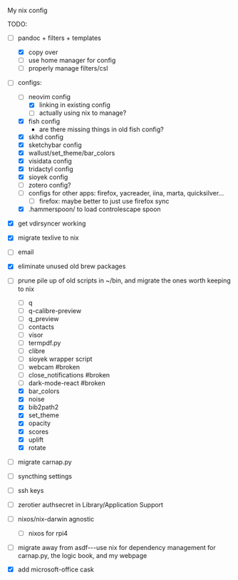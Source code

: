 My nix config

TODO:

- [ ] pandoc + filters + templates
    - [x] copy over
    - [ ] use home manager for config
    - [ ] properly manage filters/csl
- [ ] configs:
    - [ ] neovim config
         - [x] linking in existing config
         - [ ] actually using nix to manage?
    - [x] fish config
         -   are there missing things in old fish config?
    - [x] skhd config
    - [x] sketchybar config 
    - [x] wallust/set_theme/bar_colors
    - [x] visidata config
    - [x] tridactyl config
    - [x] sioyek config 
    - [ ] zotero config? 
    - [ ] configs for other apps: firefox, yacreader, iina, marta, quicksilver...
        - [ ] firefox: maybe better to just use firefox sync
    - [x] .hammerspoon/ to load controlescape spoon
- [x] get vdirsyncer working
- [x] migrate texlive to nix
- [ ] email
- [x] eliminate unused old brew packages
- [ ] prune pile up of old scripts in ~/bin, and migrate the ones worth keeping to nix
     - [ ] q
     - [ ] q-calibre-preview
     - [ ] q_preview
     - [ ] contacts
     - [ ] visor
     - [ ] termpdf.py
     - [ ] clibre
     - [ ] sioyek wrapper script
     - [ ] webcam #broken
     - [ ] close_notifications #broken
     - [ ] dark-mode-react #broken
     - [x] bar_colors
     - [x] noise
     - [x] bib2path2
     - [x] set_theme
     - [x] opacity
     - [x] scores
     - [x] uplift
     - [x] rotate
- [ ] migrate carnap.py
- [ ] syncthing settings
- [ ] ssh keys
- [ ] zerotier authsecret in Library/Application Support
- [ ] nixos/nix-darwin agnostic
     - [ ] nixos for rpi4
- [ ] migrate away from asdf---use nix for dependency management for carnap.py, the logic book, and my webpage
- [x] add microsoft-office cask


